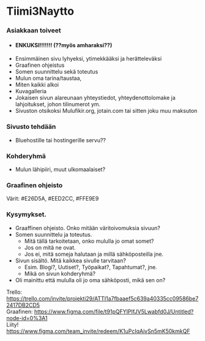 # Tiimi3Naytto
### Asiakkaan toiveet

- #### ENKUKSI!!!!!!!  (??myös amharaksi??)
- Ensimmäinen sivu lyhyeksi, ytimekkääksi ja herätteleväksi
- Graafinen ohjeistus
- Somen suunnittelu sekä toteutus
- Mulun oma tarina/taustaa,
- Miten kaikki alkoi 
- Kuvagalleria
- Jokaisen sivun alareunaan yhteystiedot, yhteydenottolomake ja lahjoitukset, johon 	tilinumerot ym.
- Sivuston otsikoksi Mulufikir.org, jotain.com tai sitten joku muu maksuton

### Sivusto tehdään 

- Bluehostille tai hostingerille servu??

### Kohderyhmä

- Mulun lähipiiri, muut ulkomaalaiset?

### Graafinen ohjeisto
Värit: #E26D5A, #EED2CC, #FFE9E9  

### Kysymykset.

- Graaffinen ohjeisto. Onko mitään väritoivomuksia sivuun?
- Somen suunnittelu ja toteutus. 
  - Mitä tällä tarkoitetaan, onko mululla jo omat somet?
  - Jos on mitä ne ovat.
  - Jos ei, mitä someja halutaan ja millä sähköposteilla jne.
- Sivun sisältö. Mitä kaikkea sivulle tarvitaan? 
  - Esim. Blogi?, Uutiset?, Työpaikat?, Tapahtumat?, jne.
  - Mikä on sivun kohderyhmä?
- Oli mainittu että mululla oli jo oma sähköposti, mikä sen on?


Trello: https://trello.com/invite/projekti29/ATTI1a7fbaaef5c639a40335cc09586be72417DB2CD5  
Graafinen: https://www.figma.com/file/t91pQFYIPIfJV5Lwabfd0J/Untitled?node-id=0%3A1  
Liity! https://www.figma.com/team_invite/redeem/K1uPcIqAivSn5mK50kmkQF  
